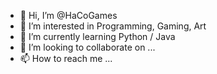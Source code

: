 - 👋 Hi, I’m @HaCoGames
- 👀 I’m interested in Programming, Gaming, Art
- 🌱 I’m currently learning Python / Java
- 💞️ I’m looking to collaborate on ...
- 📫 How to reach me ...

<!---
HaCoGames/HaCoGames is a ✨ special ✨ repository because its `README.md` (this file) appears on your GitHub profile.
You can click the Preview link to take a look at your changes.
--->
